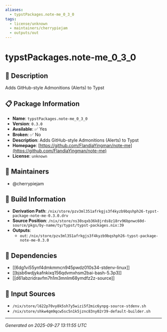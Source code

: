 ```yaml
---
aliases:
  - typstPackages.note-me_0_3_0
tags:
  - license/unknown
  - maintainers/cherrypiejam
  - outputs/out
---
```


# typstPackages.note-me_0_3_0

## 📝 Description

Adds GitHub-style Admonitions (Alerts) to Typst

## 📋 Package Information

- **Name**: `typstPackages.note-me_0_3_0`
- **Version**: `0.3.0`
- **Available**: ✅ Yes
- **Broken**: ✅ No
- **Description**: Adds GitHub-style Admonitions (Alerts) to Typst
- **Homepage**: [https://github.com/FlandiaYingman/note-me](https://github.com/FlandiaYingman/note-me)
- **License**: `unknown`
## 👥 Maintainers

- @cherrypiejam


## 🔧 Build Information

- **Derivation Path**: `/nix/store/pzv3ml351afrkgjs3f4kyzb9bqshph26-typst-package-note-me-0.3.0.drv`
- **Source Position**: `/nix/store/ns30sqxb36k8jrds8z18rv96bpnwc60d-source/pkgs/by-name/ty/typst/typst-packages.nix:39`
- **Outputs**:
  - `out`:  `/nix/store/pzv3ml351afrkgjs3f4kyzb9bqshph26-typst-package-note-me-0.3.0`

## 🔗 Dependencies

- [[6dg1vi55ynf4dmkmmcn945pwdz010s34-stdenv-linux]]
- [[bjsb6wdjykafnkixq156qdvmxhsm2bai-bash-5.3p3]]
- [[d61abzridravfm7h1m3mnlm68ymdfz2z-source]]

## 📁 Input Sources

- `/nix/store/l622p70vy8k5sh7y5wizi5f2mic6ynpg-source-stdenv.sh`
- `/nix/store/shkw4qm9qcw5sc5n1k5jznc83ny02r39-default-builder.sh`

---
*Generated on 2025-09-27 13:11:55 UTC*
